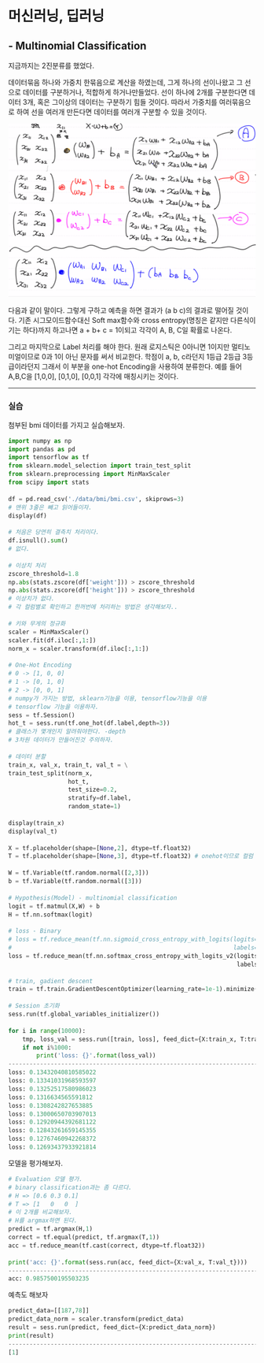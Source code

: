 # 머신러닝, 딥러닝

## - Multinomial Classification

지금까지는 2진분류를 했었다.

데이터묶음 하나와 가중치 한묶음으로 계산을 하였는데, 그게 하나의 선이나왔고 그 선으로 데이터를 구분하거나, 적합하게 하거나만들었다. 선이 하나에 2개를 구분한다면 데이터 3개, 혹은 그이상의 데이터는 구분하기 힘들 것이다. 따라서 가중치를 여러묶음으로 하여 선을 여러개 만든다면 데이터를 여러개 구분할 수 있을 것이다.

![여러개분류](./jpgfile/멀티분류.png)

다음과 같이 말이다. 그렇게 구하고 예측을 하면 결과가 (a b c)의 결과로 떨어질 것이다. 기존 시그모이드함수대신 Soft max함수와 cross entropy(명칭은 같지만 다른식이기는 하다)까지 하고나면 a + b+ c = 1이되고 각각이 A, B, C일 확률로 나온다.

그리고 마지막으로 Label 처리를 해야 한다. 원래 로지스틱은 0아니면 1이지만 멀티노미얼이므로 0과 1이 아닌 문자를 써서 비교한다. 학점이 a, b, c라던지 1등급 2등급 3등급이라던지 그래서 이 부분을 one-hot Encoding을 사용하여 분류한다. 예를 들어 A,B,C을 [1,0,0], [0,1,0], [0,0,1] 각각에 매칭시키는 것이다.



---

### 실습

첨부된 bmi 데이터를 가지고 실습해보자.

```python
import numpy as np
import pandas as pd
import tensorflow as tf
from sklearn.model_selection import train_test_split
from sklearn.preprocessing import MinMaxScaler
from scipy import stats

df = pd.read_csv('./data/bmi/bmi.csv', skiprows=3)
# 맨위 3줄은 빼고 읽어들이자.
display(df)

# 처음은 당연히 결측치 처리이다.
df.isnull().sum()
# 없다.

# 이상치 처리
zscore_threshold=1.8
np.abs(stats.zscore(df['weight'])) > zscore_threshold
np.abs(stats.zscore(df['height'])) > zscore_threshold
# 이상치가 없다.
# 각 컬럼별로 확인하고 한꺼번에 처리하는 방법은 생각해보자..

# 키와 무게의 정규화
scaler = MinMaxScaler()
scaler.fit(df.iloc[:,1:])
norm_x = scaler.transform(df.iloc[:,1:])

# One-Hot Encoding
# 0 -> [1, 0, 0]
# 1 -> [0, 1, 0]
# 2 -> [0, 0, 1]
# numpy가 가지는 방법, sklearn기능을 이용, tensorflow기능을 이용
# tensorflow 기능을 이용하자.
sess = tf.Session()
hot_t = sess.run(tf.one_hot(df.label,depth=3))
# 클래스가 몇개인지 알려줘야한다. -depth
# 3차원 데이터가 만들어진것 주의하자.

# 데이터 분할
train_x, val_x, train_t, val_t = \
train_test_split(norm_x,
                 hot_t,
                 test_size=0.2,
                 stratify=df.label,
                 random_state=1)

display(train_x)
display(val_t)

X = tf.placeholder(shape=[None,2], dtype=tf.float32)
T = tf.placeholder(shape=[None,3], dtype=tf.float32) # onehot이므로 컬럼 3

W = tf.Variable(tf.random.normal([2,3]))
b = tf.Variable(tf.random.normal([3]))

# Hypothesis(Model) - multinomial classification
logit = tf.matmul(X,W) + b
H = tf.nn.softmax(logit)

# loss - Binary
# loss = tf.reduce_mean(tf.nn.sigmoid_cross_entropy_with_logits(logits=logit,
#                                                               labels=T)
loss = tf.reduce_mean(tf.nn.softmax_cross_entropy_with_logits_v2(logits=logit,
                                                                 labels=T))

# train, gadient descent
train = tf.train.GradientDescentOptimizer(learning_rate=1e-1).minimize(loss)

# Session 초기화
sess.run(tf.global_variables_initializer())

for i in range(10000):
    tmp, loss_val = sess.run([train, loss], feed_dict={X:train_x, T:train_t})
    if not i%1000:
        print('loss: {}'.format(loss_val))
-----------------------------------------------------------------------------------
loss: 0.13432040810585022
loss: 0.13341031968593597
loss: 0.13252517580986023
loss: 0.1316634565591812
loss: 0.1308242827653885
loss: 0.13000650703907013
loss: 0.12920944392681122
loss: 0.12843261659145355
loss: 0.12767460942268372
loss: 0.12693437933921814
```

모델을 평가해보자.

```python
# Evaluation 모델 평가.
# binary classification과는 좀 다르다.
# H => [0.6 0.3 0.1]
# T => [1   0   0  ]
# 이 2개를 비교해보자.
# H를 argmax하면 된다.
predict = tf.argmax(H,1)
correct = tf.equal(predict, tf.argmax(T,1))
acc = tf.reduce_mean(tf.cast(correct, dtype=tf.float32))

print('acc: {}'.format(sess.run(acc, feed_dict={X:val_x, T:val_t})))
-----------------------------------------------------------------------------------
acc: 0.9857500195503235
```

예측도 해보자

```python
predict_data=[[187,78]]
predict_data_norm = scaler.transform(predict_data)
result = sess.run(predict, feed_dict={X:predict_data_norm})
print(result)
----------------------------------------------------------------------------------
[1]
```

